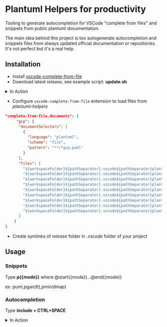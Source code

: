 # Plantuml Helpers for productivity

Tooling to generate autocompletion for VSCode "complete from files"  and snippets from public plantuml documentation.

The main idea behind this project is too autogenerate autocompletion and snippets files from always updated official documentation or repositories.
It's not perfect but it's  a real help.

## Installation

* Install [vscode-complete-from-file](https://github.com/rioj7/vscode-complete-from-file)
* Download latest release, see example script: **update.sh**

<details>
  <summary>In Action</summary>

![](./readme_deploy.gif)

</details>

* Configure `vscode-complete-from-file` entension to load files from *plantuml-helpers*
```json
"complete-from-file.documents": {
     "gcp": {
      "documentSelectors": [
        {
          "language": "plantuml",
          "scheme": "file",
          "pattern": "**/*gcp.puml"
        }
      ],
      "files": [
        "${workspaceFolder}${pathSeparator}.vscode${pathSeparator}plantuml-helpers${pathSeparator}plantuml-C4.complete",
        "${workspaceFolder}${pathSeparator}.vscode${pathSeparator}plantuml-helpers${pathSeparator}plantuml-themes.complete",
        "${workspaceFolder}${pathSeparator}.vscode${pathSeparator}plantuml-helpers${pathSeparator}plantuml-awslib14.complete",
        "${workspaceFolder}${pathSeparator}.vscode${pathSeparator}plantuml-helpers${pathSeparator}plantuml-gcp.complete",
        "${workspaceFolder}${pathSeparator}.vscode${pathSeparator}plantuml-helpers${pathSeparator}plantuml-tupadr3.complete",
        "${workspaceFolder}${pathSeparator}.vscode${pathSeparator}plantuml-helpers${pathSeparator}plantuml-material.complete",
        "${workspaceFolder}${pathSeparator}.vscode${pathSeparator}plantuml-helpers${pathSeparator}plantuml-logos.complete",
        "${workspaceFolder}${pathSeparator}.vscode${pathSeparator}plantuml-helpers${pathSeparator}plantuml-office.complete",
        "${workspaceFolder}${pathSeparator}.vscode${pathSeparator}plantuml-helpers${pathSeparator}plantuml-k8s.complete"
      ]
    }
}
```
* Create symlinks of *release* folder in *.vscode* folder of your project

## Usage

### Snippets

Type **p{{mode}}** where @start{{mode}}...@end{{mode}}

ex: puml,pgan(tt),pmin(dmap)

### Autocompletion

Type **include + CTRL+SPACE**

<details>
  <summary>In Action</summary>

![](./readme_usage.gif)

</details>